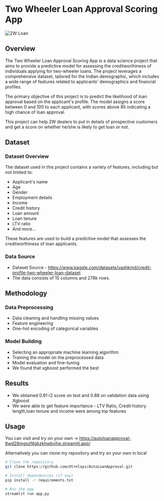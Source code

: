 

# Two Wheeler Loan Approval Scoring App

![2W Loan](artifacts/project_image.png)

## Overview

The Two Wheeler Loan Approval Scoring App is a data science project that aims to provide a predictive model for assessing the creditworthiness of individuals applying for two-wheeler loans. The project leverages a comprehensive dataset, tailored for the Indian demographic, which includes a wide range of features related to applicants' demographics and financial profiles.

The primary objective of this project is to predict the likelihood of loan approval based on the applicant's profile. The model assigns a score between 0 and 100 to each applicant, with scores above 85 indicating a high chance of loan approval.

This project can help 2W dealers to put in details of prospective customers and get a score on whether he/she is likely to get loan or not.


## Dataset

### Dataset Overview

The dataset used in this project contains a variety of features, including but not limited to:

- Applicant's name
- Age
- Gender
- Employment details
- Income
- Credit history
- Loan amount
- Loan tenure
- LTV ratio
- And more...

These features are used to build a predictive model that assesses the creditworthiness of loan applicants.

### Data Source

- Dataset Source - https://www.kaggle.com/datasets/yashkmd/credit-profile-two-wheeler-loan-dataset 
- The data consists of 15 columns and 278k rows.

## Methodology

### Data Preprocessing

- Data cleaning and handling missing values
- Feature engineering
- One-hot encoding of categorical variables

### Model Building

- Selecting an appropriate machine learning algorithm 
- Training the model on the preprocessed data
- Model evaluation and fine-tuning
- We found that xgboost performed the best 

## Results

- We obtained 0.91 r2 score on test and 0.88 on validation data using Xgboost
- We were able to get feature importance - LTV Ratio, Credit history length,loan tenure and income were among top features

## Usage

You can visit and try on your own -> https://autoloanapproval-6wd28mgszf4gkzkhwbvihe.streamlit.app/

Alternatively you can clone my repository and try on your own in local

```bash
# Clone the repository
git clone https://github.com/dtrelays/AutoLoanApproval.git

# Install dependencies (if any)
pip install -r requirements.txt

# Run the app
streamlit run app.py
